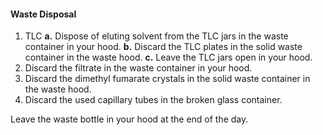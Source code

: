 #### Waste Disposal

1. TLC
    **a.** Dispose of eluting solvent from the TLC jars in the waste container in your hood.
    **b.** Discard the TLC plates in the solid waste container in the waste hood.
    **c.** Leave the TLC jars open in your hood.
2. Discard the filtrate in the waste container in your hood.
3. Discard the dimethyl fumarate crystals in the solid waste container in the waste hood.
4. Discard the used capillary tubes in the broken glass container.

Leave the waste bottle in your hood at the end of the day.